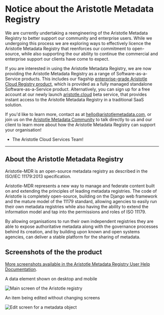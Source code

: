 Notice about the Aristotle Metadata Registry
============================================

We are currently undertaking a reengineering of the Aristotle Metadata Registry to better support our community and enterprise users.
While we undergoing this process we are exploring ways to effectively licence the Aristotle Metadata Registry that reenforces our commitment to open-source, while also supporting the our ability to continue the commercial and enterprise support our clients have come to expect.

If you are interested in using the Aristotle Metadata Registry, we are now providing the Aristotle Metadata Registry as a range of Software-as-a-Service products. This includes our flagship [enterprise-grade Aristotle Cloud Registry product](https://www.aristotlemetadata.com/cloud.html), which is provided as a fully managed standalone Software-as-a-Service product. Alternatively, you can sign up for a free account at our newly launch [aristotle.cloud](https://aristotle.cloud/account/signup/) beta service, that provides instant access to the Aristotle Metadata Registry in a traditional SaaS solution.

If you'd like to learn more, contact as at hello@aristotlemetadata.com, or join us on the [Aristotle Metadata Community](https://community.aristotlemetadata.com/) to talk directly to us and our client to learn more about how the Aristotle Metadata Registry can support your organisation!

- The Aristotle Cloud Services Team!

-------------

About the Aristotle Metadata Registry
-------------------------------------

Aristotle-MDR is an open-source metadata registry as described in the ISO/IEC 11179:2013 specification.

Aristotle-MDR represents a new way to manage and federate content built on and extending the principles of leading metadata registries. The code of Aristotle is completely open-source, building on the Django web framework and the mature model of the 11179 standard, allowing agencies to easily run their own metadata registries while also having the ability to extend the information model and tap into the permissions and roles of ISO 11179.

By allowing organisations to run their own independent registries they are able to expose authoritative metadata along with the governance processes behind its creation, and by building upon known and open systems agencies, can deliver a stable platform for the sharing of metadata.

Screenshots of the the product
------------------------------

[More screenshots available in the Aristotle Metadata Registry User Help Documentation](http://help.aristotlemetadata.com).

A data element shown on desktop and mobile

![Main screen of the Aristotle registry](https://user-images.githubusercontent.com/2173174/28704337-3a65dbca-73ad-11e7-9d01-fce46591118a.png)

An item being edited without changing screens

![Edit screen for a metadata object](https://user-images.githubusercontent.com/2173174/28704593-be870022-73ae-11e7-8ff8-5c328fe28281.png)
